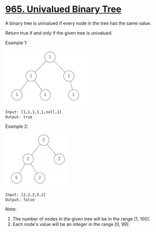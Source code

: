 # [965. Univalued Binary Tree](https://leetcode.com/problems/univalued-binary-tree/)

A binary tree is univalued if every node in the tree has the same value.

Return true if and only if the given tree is univalued.

Example 1:

![ex1](ex1.png)

```text
Input: [1,1,1,1,1,null,1]
Output: true
```

Example 2:

![ex2](ex2.png)

```text
Input: [2,2,2,5,2]
Output: false
```

Note:

1. The number of nodes in the given tree will be in the range [1, 100].
1. Each node's value will be an integer in the range [0, 99].
